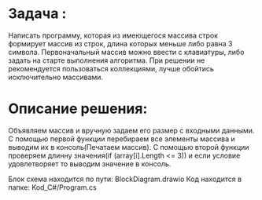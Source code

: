 # Задача :
Написать программу, которая из имеющегося массива строк формирует массив из строк, длина которых меньше либо равна 3 символа. Первоначальный массив можно ввести с клавиатуры, либо задать на старте выполнения алгоритма. При решении не рекомендуется пользоваться коллекциями, лучше обойтись исключительно массивами.

# Описание решения:
Объявляем массив и вручную задаем его размер с входными данными. С помощью первой функции перебираем все элементы массива и выводим их в консоль(Печатаем массив). С помощью второй функции проверяем длинну значения(if (array[i].Length <= 3)) и если условие удовлетворяет то выводим значение в консоль.

Блок схема находится по пути: BlockDiagram.drawio
Код находится в папке: Kod_C#/Program.cs